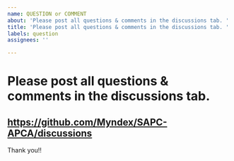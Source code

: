 ```yaml
---
name: QUESTION or COMMENT
about: 'Please post all questions & comments in the discussions tab. '
title: 'Please post all questions & comments in the discussions tab. '
labels: question
assignees: ''

---
```


# Please post all questions & comments in the discussions tab. 

## https://github.com/Myndex/SAPC-APCA/discussions

Thank you!!
